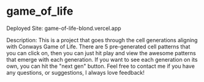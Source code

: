 # game_of_life

Deployed Site: 
game-of-life-blond.vercel.app

Description: 
This is a project that goes through the cell generations aligning with Conways Game of Life. 
There are 5 pre-generated cell patterns that you can click on, then you can just hit play and view the awesome patterns that emerge with each generation. 
If you want to see each generation on its own, you can hit the "next gen" button. 
Feel free to contact me if you have any questions, or suggestions, I always love feedback! 
